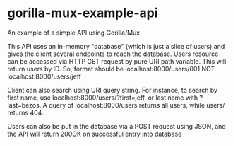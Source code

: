 # gorilla-mux-example-api
 An example of a simple API using Gorilla/Mux

This API uses an in-memory "database" (which is just a slice of users) and gives
the client several endpoints to reach the database. Users resource can be accessed
via HTTP GET request by pure URI path variable. This will return users by ID. So, 
format should be localhost:8000/users/001 NOT localhost:8000/users/jeff

Client can also search using URI query string. For instance, to search by first name,
use localhost:8000/users/?first=jeff, or last name with ?last=bezos. A query of
localhost:8000/users returns all users, while users/ returns 404.

Users can also be put in the database via a POST request using JSON, and the API
will return 200OK on successful entry into database
